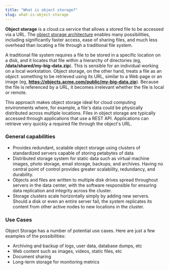 ```yaml
---
title: "What is object storage?"
slug: what-is-object-storage
---
```



**Object storage** is a cloud.ca service that allows a stored file to be accessed via a URL.  The [object storage architecture](https://en.wikipedia.org/wiki/Object_storage) enables many possibilities, including significantly faster access, ease of sharing files, and much less overhead than locating a file through a traditional file system.

A traditional file system requires a file to be stored in a specific location on a disk, and it locates that file within a hierarchy of directories (eg, **/data/shared/my-big-data.zip**).  This is sensible for an individual working on a local workstation.  Object storage, on the other hand, treats a file as an *object*: something to be retrieved using its URL, similar to a Web page or an image (eg, **https://objects.acme.com/public/my-big-data.zip**).  Because the file is referenced by a URL, it becomes irrelevant whether the file is local or remote.

This approach makes object storage ideal for cloud computing environments where, for example, a file's data could be physically distributed across multiple locations.  Files in object storage are typically accessed through applications that use a REST API.  Applications can retrieve very quickly a required file through the object's URL.

### General capabilities

- Provides redundant, scalable object storage using clusters of standardized servers capable of storing petabytes of data
- Distributed storage system for static data such as virtual machine images, photo storage, email storage, backups, and archives. Having no central point of control provides greater scalability, redundancy, and durability.
- Objects and files are written to multiple disk drives spread throughout servers in the data center, with the software responsible for ensuring data replication and integrity across the cluster.
- Storage clusters scale horizontally simply by adding new servers. Should a disk or even an entire server fail, the system replicates its content from other active nodes to new locations in the cluster.

### Use Cases

Object Storage has a number of potential use cases. Here are just a few examples of the possibilities:

- Archiving and backup of logs, user data, database dumps, etc
- Web content such as images, videos, static files, etc
- Document sharing
- Long-term storage for monitoring metrics
